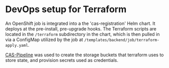 # DevOps setup for Terraform

An OpenShift job is integrated into a the 'cas-registration' Helm chart. It deploys at the pre-install, pre-upgrade hooks. The Terraform scripts are located in the `/terraform` subdirectory in the chart, which is then pulled in via a ConfigMap utilized by the job at `/templates/backend/job/terraform-apply.yaml`.

[CAS-Pipeline](https://github.com/bcgov/cas-pipeline) was used to create the storage buckets that terraform uses to store state, and provision secrets used as credentials.
